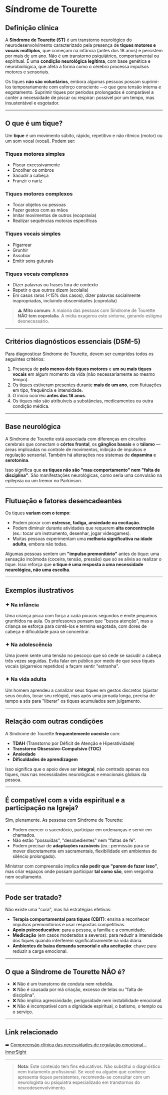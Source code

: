 # Síndrome de Tourette

## Definição clínica
A **Síndrome de Tourette (ST)** é um transtorno neurológico do neurodesenvolvimento caracterizado pela presença de **tiques motores e vocais múltiplos**, que começam na infância (antes dos 18 anos) e persistem por mais de um ano. Não é um transtorno psiquiátrico, comportamental ou espiritual. É uma **condição neurológica legítima**, com base genética e neurobiológica, que afeta a forma como o cérebro processa impulsos motores e sensoriais.

Os tiques **não são voluntários**, embora algumas pessoas possam suprimi-los temporariamente com esforço consciente —o que gera tensão interna e esgotamento. Suprimir tiques por períodos prolongados é comparável a conter a necessidade de piscar ou respirar: possível por um tempo, mas insustentável e esgotador.

---

## O que é um tique?
Um **tique** é um movimento súbito, rápido, repetitivo e não rítmico (motor) ou um som vocal (vocal). Podem ser:

### Tiques motores simples
- Piscar excessivamente  
- Encolher os ombros  
- Sacudir a cabeça  
- Franzir o nariz

### Tiques motores complexos
- Tocar objetos ou pessoas  
- Fazer gestos com as mãos  
- Imitar movimentos de outros (ecopraxia)  
- Realizar sequências motoras específicas

### Tiques vocais simples
- Pigarrear  
- Grunhir  
- Assobiar  
- Emitir sons guturais

### Tiques vocais complexos
- Dizer palavras ou frases fora de contexto  
- Repetir o que outros dizem (ecolalia)  
- Em casos raros (<15% dos casos), dizer palavras socialmente inapropriadas, incluindo obscenidades (coprolalia)

> ⚠️ **Mito comum**: A maioria das pessoas com Síndrome de Tourette **NÃO tem coprolalia**. A mídia exagerou este sintoma, gerando estigma desnecessário.

---

## Critérios diagnósticos essenciais (DSM-5)
Para diagnosticar Síndrome de Tourette, devem ser cumpridos todos os seguintes critérios:
1. Presença de **pelo menos dois tiques motores** e **um ou mais tiques vocais** em algum momento da vida (não necessariamente ao mesmo tempo).
2. Os tiques estiveram presentes durante **mais de um ano**, com flutuações em tipo, frequência e intensidade.
3. O início ocorreu **antes dos 18 anos**.
4. Os tiques não são atribuíveis a substâncias, medicamentos ou outra condição médica.

---

## Base neurológica
A Síndrome de Tourette está associada com diferenças em circuitos cerebrais que conectam o **córtex frontal**, os **gânglios basais** e o **tálamo** —áreas implicadas no controle de movimentos, inibição de impulsos e regulação sensorial. Também há alterações nos sistemas de **dopamina** e **serotonina**.

Isso significa que **os tiques não são "mau comportamento" nem "falta de disciplina"**. São manifestações neurológicas, como seria uma convulsão na epilepsia ou um tremor no Parkinson.

---

## Flutuação e fatores desencadeantes
Os tiques **variam com o tempo**:
- Podem piorar com **estresse, fadiga, ansiedade ou excitação**.
- Podem diminuir durante atividades que requerem **alta concentração** (ex.: tocar um instrumento, desenhar, jogar videogames).
- Muitas pessoas experimentam uma **melhoria significativa na idade adulta**, embora não todas.

Algumas pessoas sentem um **"impulso premonitório"** antes do tique: uma sensação incômoda (coceira, tensão, pressão) que só se alivia ao realizar o tique. Isso reforça que **o tique é uma resposta a uma necessidade neurológica, não uma escolha**.

---

## Exemplos ilustrativos

### ✦ Na infância
Uma criança pisca com força a cada poucos segundos e emite pequenos grunhidos na aula. Os professores pensam que "busca atenção", mas a criança se esforça para contê-los e termina esgotada, com dores de cabeça e dificuldade para se concentrar.

### ✦ Na adolescência
Uma jovem sente uma tensão no pescoço que só cede se sacudir a cabeça três vezes seguidas. Evita falar em público por medo de que seus tiques vocais (pigarreios repetidos) a façam sentir "estranha".

### ✦ Na vida adulta
Um homem aprendeu a canalizar seus tiques em gestos discretos (ajustar seus óculos, tocar seu relógio), mas após uma jornada longa, precisa de tempo a sós para "liberar" os tiques acumulados sem julgamento.

---

## Relação com outras condições
A Síndrome de Tourette **frequentemente coexiste** com:
- **TDAH** (Transtorno por Déficit de Atenção e Hiperatividade)  
- **Transtorno Obsessivo-Compulsivo (TOC)**  
- **Ansiedade**  
- **Dificuldades de aprendizagem**

Isso significa que o apoio deve ser **integral**, não centrado apenas nos tiques, mas nas necessidades neurológicas e emocionais globais da pessoa.

---

## É compatível com a vida espiritual e a participação na Igreja?
Sim, plenamente. As pessoas com Síndrome de Tourette:
- Podem exercer o sacerdócio, participar em ordenanças e servir em chamados.
- Não estão "possuídas", "desobedientes" nem "faltas de fé".
- Podem precisar de **adaptações razoáveis** (ex.: permissão para se mover discretamente em sacramentais, flexibilidade em ambientes de silêncio prolongado).

Ministrar com compreensão implica **não pedir que "parem de fazer isso"**, mas criar espaços onde possam participar **tal como são**, sem vergonha nem ocultamento.

---

## Pode ser tratado?
Não existe uma "cura", mas há estratégias efetivas:
- **Terapia comportamental para tiques (CBIT)**: ensina a reconhecer impulsos premonitórios e usar respostas competitivas.
- **Apoio psicoeducativo**: para a pessoa, a família e a comunidade.
- **Medicação** (em casos moderados a severos): para reduzir a intensidade dos tiques quando interferem significativamente na vida diária.
- **Ambientes de baixa demanda sensorial e alta aceitação**: chave para reduzir a carga emocional.

---

## O que a Síndrome de Tourette NÃO é?
- ❌ Não é um transtorno de conduta nem rebeldia.  
- ❌ Não é causada por má criação, excesso de telas ou "falta de disciplina".  
- ❌ Não implica agressividade, perigosidade nem instabilidade emocional.  
- ❌ Não é incompatível com a dignidade espiritual, o batismo, o templo ou o serviço.

---

## Link relacionado
➡️ [Compreensão clínica das necessidades de regulação emocional – InnerSight](https://inner-clarity.github.io/InnerSight/pt)

---

> **Nota**: Este conteúdo tem fins educativos. Não substitui o diagnóstico nem tratamento profissional. Se você ou alguém que conhece apresenta tiques persistentes, recomenda-se consultar com um neurologista ou psiquiatra especializado em transtornos do neurodesenvolvimento.
